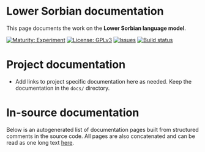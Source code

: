 # Lower Sorbian documentation

This page documents the work on the **Lower Sorbian language model**. 

[![Maturity: Experiment](https://img.shields.io/badge/Maturity-Experiment-black.svg)](https://giellalt.github.io/MaturityClassification.html)
[![License: GPLv3](https://img.shields.io/badge/License-GPLv3-blue.svg)](https://www.gnu.org/licenses/gpl-3.0)
[![Issues](https://img.shields.io/github/issues/giellalt/lang-dsb)](https://github.com/giellalt/lang-dsb/issues)
[![Build status](https://github.com/giellalt/lang-dsb/workflows/Speller%20CI+CD/badge.svg)](https://github.com/giellalt/lang-dsb/actions)

# Project documentation

* Add links to project specific documentation here as needed. Keep the documentation in the `docs/` directory.

# In-source documentation

Below is an autogenerated list of documentation pages built from structured comments in the source code. All pages are also concatenated and can be read as one long text [here](dsb.md).
